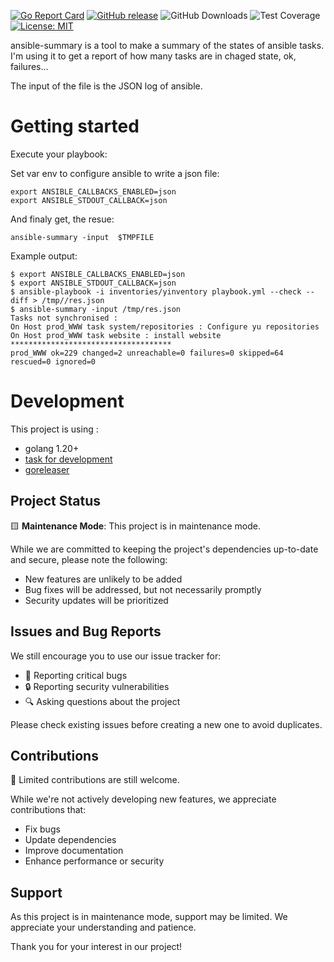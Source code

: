 [![Go Report Card](https://goreportcard.com/badge/github.com/sgaunet/ansible-summary)](https://goreportcard.com/report/github.com/sgaunet/ansible-summary)
[![GitHub release](https://img.shields.io/github/release/sgaunet/ansible-summary.svg)](https://github.com/sgaunet/ansible-summary/releases/latest)
![GitHub Downloads](https://img.shields.io/github/downloads/sgaunet/ansible-summary/total)
![Test Coverage](https://raw.githubusercontent.com/wiki/sgaunet/ansible-summary/coverage-badge.svg)
[![License: MIT](https://img.shields.io/badge/License-MIT-yellow.svg)](https://opensource.org/licenses/MIT)

ansible-summary is a tool to make a summary of the states of ansible tasks. I'm using it to get a report of how many tasks are in chaged state, ok, failures...

The input of the file is the JSON log of ansible.

# Getting started

Execute your playbook:

Set var env to configure ansible to write a json file:

```
export ANSIBLE_CALLBACKS_ENABLED=json
export ANSIBLE_STDOUT_CALLBACK=json 
```

And finaly get, the resue: 

```
ansible-summary -input  $TMPFILE 
```

Example output:

```
$ export ANSIBLE_CALLBACKS_ENABLED=json
$ export ANSIBLE_STDOUT_CALLBACK=json 
$ ansible-playbook -i inventories/yinventory playbook.yml --check --diff > /tmp//res.json
$ ansible-summary -input /tmp/res.json
Tasks not synchronised :
On Host prod_WWW task system/repositories : Configure yu repositories
On Host prod_WWW task website : install website
************************************
prod_WWW ok=229 changed=2 unreachable=0 failures=0 skipped=64 rescued=0 ignored=0
```

# Development

This project is using :

* golang 1.20+
* [task for development](https://taskfile.dev/#/)
* [goreleaser](https://goreleaser.com/)

## Project Status

🟨 **Maintenance Mode**: This project is in maintenance mode.

While we are committed to keeping the project's dependencies up-to-date and secure, please note the following:

- New features are unlikely to be added
- Bug fixes will be addressed, but not necessarily promptly
- Security updates will be prioritized

## Issues and Bug Reports

We still encourage you to use our issue tracker for:

- 🐛 Reporting critical bugs
- 🔒 Reporting security vulnerabilities
- 🔍 Asking questions about the project

Please check existing issues before creating a new one to avoid duplicates.

## Contributions

🤝 Limited contributions are still welcome.

While we're not actively developing new features, we appreciate contributions that:

- Fix bugs
- Update dependencies
- Improve documentation
- Enhance performance or security

## Support

As this project is in maintenance mode, support may be limited. We appreciate your understanding and patience.

Thank you for your interest in our project!

